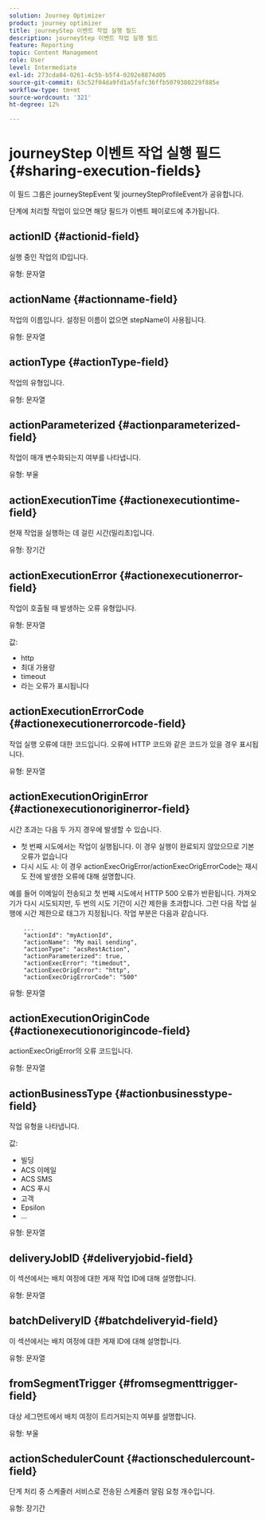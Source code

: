 ```yaml
---
solution: Journey Optimizer
product: journey optimizer
title: journeyStep 이벤트 작업 실행 필드
description: journeyStep 이벤트 작업 실행 필드
feature: Reporting
topic: Content Management
role: User
level: Intermediate
exl-id: 273cda84-0261-4c5b-b5f4-0202e8874d05
source-git-commit: 63c52f04da9fd1a5fafc36ffb5079380229f885e
workflow-type: tm+mt
source-wordcount: '321'
ht-degree: 12%

---
```


# journeyStep 이벤트 작업 실행 필드 {#sharing-execution-fields}

이 필드 그룹은 journeyStepEvent 및 journeyStepProfileEvent가 공유합니다.

단계에 처리할 작업이 있으면 해당 필드가 이벤트 페이로드에 추가됩니다.

## actionID {#actionid-field}

실행 중인 작업의 ID입니다.

유형: 문자열

## actionName {#actionname-field}

작업의 이름입니다. 설정된 이름이 없으면 stepName이 사용됩니다.

유형: 문자열

## actionType {#actionType-field}

작업의 유형입니다.

유형: 문자열

## actionParameterized {#actionparameterized-field}

작업이 매개 변수화되는지 여부를 나타냅니다.

유형: 부울

## actionExecutionTime {#actionexecutiontime-field}

현재 작업을 실행하는 데 걸린 시간(밀리초)입니다.

유형: 장기간

## actionExecutionError {#actionexecutionerror-field}

작업이 호출될 때 발생하는 오류 유형입니다.

유형: 문자열

값:
* http
* 최대 가용량
* timeout
* 라는 오류가 표시됩니다

## actionExecutionErrorCode {#actionexecutionerrorcode-field}

작업 실행 오류에 대한 코드입니다. 오류에 HTTP 코드와 같은 코드가 있을 경우 표시됩니다.

유형: 문자열

## actionExecutionOriginError {#actionexecutionoriginerror-field}

시간 초과는 다음 두 가지 경우에 발생할 수 있습니다.

* 첫 번째 시도에서는 작업이 실행됩니다. 이 경우 실행이 완료되지 않았으므로 기본 오류가 없습니다
* 다시 시도 시: 이 경우 actionExecOrigError/actionExecOrigErrorCode는 재시도 전에 발생한 오류에 대해 설명합니다.

예를 들어 이메일이 전송되고 첫 번째 시도에서 HTTP 500 오류가 반환됩니다. 가져오기가 다시 시도되지만, 두 번의 시도 기간이 시간 제한을 초과합니다. 그런 다음 작업 실행에 시간 제한으로 태그가 지정됩니다. 작업 부분은 다음과 같습니다.

```
    ...
    "actionId": "myActionId",
    "actionName": "My mail sending",
    "actionType": "acsRestAction",
    "actionParameterized": true,
    "actionExecError": "timedout",
    "actionExecOrigError": "http",
    "actionExecOrigErrorCode": "500"
```

유형: 문자열

## actionExecutionOriginCode {#actionexecutionorigincode-field}

actionExecOrigError의 오류 코드입니다.

유형: 문자열

## actionBusinessType {#actionbusinesstype-field}

작업 유형을 나타냅니다.

값:

* 빌딩
* ACS 이메일
* ACS SMS
* ACS 푸시
* 고객
* Epsilon
* ...

유형: 문자열

## deliveryJobID {#deliveryjobid-field}

이 섹션에서는 배치 여정에 대한 게재 작업 ID에 대해 설명합니다.

유형: 문자열

## batchDeliveryID {#batchdeliveryid-field}

이 섹션에서는 배치 여정에 대한 게재 ID에 대해 설명합니다.

유형: 문자열

## fromSegmentTrigger {#fromsegmenttrigger-field}

대상 세그먼트에서 배치 여정이 트리거되는지 여부를 설명합니다.

유형: 부울

## actionSchedulerCount {#actionschedulercount-field}

단계 처리 중 스케줄러 서비스로 전송된 스케줄러 알림 요청 개수입니다.

유형: 장기간
